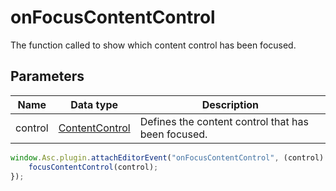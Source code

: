 # onFocusContentControl

The function called to show which content control has been focused.

## Parameters

| **Name** | **Data type** | **Description** |
| --------- | ------------- | ----------- |
| control | [ContentControl](Enumeration/ContentControl.md) | Defines the content control that has been focused. |

```javascript
window.Asc.plugin.attachEditorEvent("onFocusContentControl", (control) => {
    focusContentControl(control);
});
```

